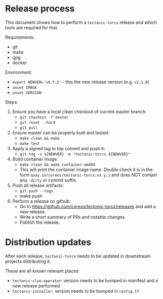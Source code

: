 # Release process

This document shows how to perform a `tectonic-torcx` release and which tools are required for that.

Requirements:
 * git
 * make
 * gpg
 * docker

Environment:
 * `export NEWVER='vX.Y.Z'` - this the new release version (e.g. `v2.1.0`)
 * `unset IMAGE`
 * `unset VERSION`

Steps:
 1. Ensure you have a local clean checkout of current master branch:
    * `git checkout -f master`
    * `git reset --hard`
    * `git pull`
 1. Ensure master can be properly built and tested:
    * `make clean && make`
    * `make test`
 1. Apply a signed tag to top commit and push it:
    * `git tag -s ${NEWVER} -m "tectonic-torcx ${NEWVER}"`
 1. Build container image:
    * `make clean && make container-amd64`
    * This will print the container image name. Double check it is in the form `quay.io/coreos/tectonic-torcx:vx.y.z` and does NOT contain any `-dirty` or commit suffix.
 1. Push all release artifacts:
    * `git push --tags`
    * make push
 1. Perform a release on github:
    * Go to <https://github.com/coreos/tectonic-torcx/releases> and add a new release.
    * Write a short summary of PRs and notable changes.
    * Publish the release.

# Distribution updates

After each release, `tectonic-torcx` needs to be updated in downstream projects distributing it.

These are all known relevant places:
 * `tectonic-cluo-operator`: version needs to be bumped in manifest and a new release performed
 * `tectonic-installer`: version needs to be bumped in `config.tf`
